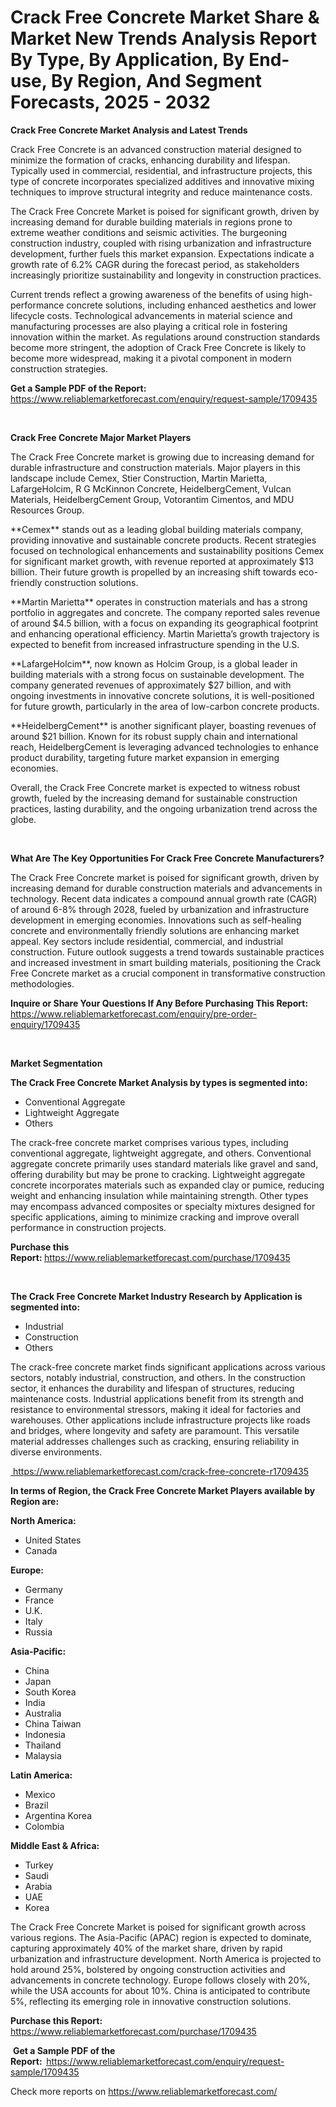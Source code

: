 <p><h1>Crack Free Concrete Market Share & Market New Trends Analysis Report By Type, By Application, By End-use, By Region, And Segment Forecasts, 2025 - 2032</h1></p><p><strong>Crack Free Concrete Market Analysis and Latest Trends</strong></p>
<p><p>Crack Free Concrete is an advanced construction material designed to minimize the formation of cracks, enhancing durability and lifespan. Typically used in commercial, residential, and infrastructure projects, this type of concrete incorporates specialized additives and innovative mixing techniques to improve structural integrity and reduce maintenance costs. </p><p>The Crack Free Concrete Market is poised for significant growth, driven by increasing demand for durable building materials in regions prone to extreme weather conditions and seismic activities. The burgeoning construction industry, coupled with rising urbanization and infrastructure development, further fuels this market expansion. Expectations indicate a growth rate of 6.2% CAGR during the forecast period, as stakeholders increasingly prioritize sustainability and longevity in construction practices.</p><p>Current trends reflect a growing awareness of the benefits of using high-performance concrete solutions, including enhanced aesthetics and lower lifecycle costs. Technological advancements in material science and manufacturing processes are also playing a critical role in fostering innovation within the market. As regulations around construction standards become more stringent, the adoption of Crack Free Concrete is likely to become more widespread, making it a pivotal component in modern construction strategies.</p></p>
<p><strong>Get a Sample PDF of the Report:&nbsp;</strong> <a href="https://www.reliablemarketforecast.com/enquiry/request-sample/1709435?utm_campaign=1874&utm_medium=2&utm_source=Github&utm_content=ia&utm_term=10012025&utm_id=crack-free-concrete">https://www.reliablemarketforecast.com/enquiry/request-sample/1709435</a></p>
<p>&nbsp;</p>
<p><strong>Crack Free Concrete Major Market Players</strong></p>
<p><p>The Crack Free Concrete market is growing due to increasing demand for durable infrastructure and construction materials. Major players in this landscape include Cemex, Stier Construction, Martin Marietta, LafargeHolcim, R G McKinnon Concrete, HeidelbergCement, Vulcan Materials, HeidelbergCement Group, Votorantim Cimentos, and MDU Resources Group.</p><p>**Cemex** stands out as a leading global building materials company, providing innovative and sustainable concrete products. Recent strategies focused on technological enhancements and sustainability positions Cemex for significant market growth, with revenue reported at approximately $13 billion. Their future growth is propelled by an increasing shift towards eco-friendly construction solutions.</p><p>**Martin Marietta** operates in construction materials and has a strong portfolio in aggregates and concrete. The company reported sales revenue of around $4.5 billion, with a focus on expanding its geographical footprint and enhancing operational efficiency. Martin Marietta’s growth trajectory is expected to benefit from increased infrastructure spending in the U.S.</p><p>**LafargeHolcim**, now known as Holcim Group, is a global leader in building materials with a strong focus on sustainable development. The company generated revenues of approximately $27 billion, and with ongoing investments in innovative concrete solutions, it is well-positioned for future growth, particularly in the area of low-carbon concrete products.</p><p>**HeidelbergCement** is another significant player, boasting revenues of around $21 billion. Known for its robust supply chain and international reach, HeidelbergCement is leveraging advanced technologies to enhance product durability, targeting future market expansion in emerging economies.</p><p>Overall, the Crack Free Concrete market is expected to witness robust growth, fueled by the increasing demand for sustainable construction practices, lasting durability, and the ongoing urbanization trend across the globe.</p></p>
<p>&nbsp;</p>
<p><strong>What Are The Key Opportunities For Crack Free Concrete Manufacturers?</strong></p>
<p><p>The Crack Free Concrete market is poised for significant growth, driven by increasing demand for durable construction materials and advancements in technology. Recent data indicates a compound annual growth rate (CAGR) of around 6-8% through 2028, fueled by urbanization and infrastructure development in emerging economies. Innovations such as self-healing concrete and environmentally friendly solutions are enhancing market appeal. Key sectors include residential, commercial, and industrial construction. Future outlook suggests a trend towards sustainable practices and increased investment in smart building materials, positioning the Crack Free Concrete market as a crucial component in transformative construction methodologies.</p></p>
<p><strong>Inquire or Share Your Questions If Any Before Purchasing This Report:</strong> <a href="https://www.reliablemarketforecast.com/enquiry/pre-order-enquiry/1709435?utm_campaign=1874&utm_medium=2&utm_source=Github&utm_content=ia&utm_term=10012025&utm_id=crack-free-concrete">https://www.reliablemarketforecast.com/enquiry/pre-order-enquiry/1709435</a></p>
<p>&nbsp;</p>
<p><strong>Market Segmentation</strong></p>
<p><strong>The Crack Free Concrete Market Analysis by types is segmented into:</strong></p>
<p><ul><li>Conventional Aggregate</li><li>Lightweight Aggregate</li><li>Others</li></ul></p>
<p><p>The crack-free concrete market comprises various types, including conventional aggregate, lightweight aggregate, and others. Conventional aggregate concrete primarily uses standard materials like gravel and sand, offering durability but may be prone to cracking. Lightweight aggregate concrete incorporates materials such as expanded clay or pumice, reducing weight and enhancing insulation while maintaining strength. Other types may encompass advanced composites or specialty mixtures designed for specific applications, aiming to minimize cracking and improve overall performance in construction projects.</p></p>
<p><strong>Purchase this Report:&nbsp;</strong><a href="https://www.reliablemarketforecast.com/purchase/1709435?utm_campaign=1874&utm_medium=2&utm_source=Github&utm_content=ia&utm_term=10012025&utm_id=crack-free-concrete">https://www.reliablemarketforecast.com/purchase/1709435</a></p>
<p>&nbsp;</p>
<p><strong>The Crack Free Concrete Market Industry Research by Application is segmented into:</strong></p>
<p><ul><li>Industrial</li><li>Construction</li><li>Others</li></ul></p>
<p><p>The crack-free concrete market finds significant applications across various sectors, notably industrial, construction, and others. In the construction sector, it enhances the durability and lifespan of structures, reducing maintenance costs. Industrial applications benefit from its strength and resistance to environmental stressors, making it ideal for factories and warehouses. Other applications include infrastructure projects like roads and bridges, where longevity and safety are paramount. This versatile material addresses challenges such as cracking, ensuring reliability in diverse environments.</p></p>
<p><a href="https://www.reliablemarketforecast.com/crack-free-concrete-r1709435?utm_campaign=1874&utm_medium=2&utm_source=Github&utm_content=ia&utm_term=10012025&utm_id=crack-free-concrete">&nbsp;https://www.reliablemarketforecast.com/crack-free-concrete-r1709435</a></p>
<p><strong>In terms of Region, the Crack Free Concrete Market Players available by Region are:</strong></p>
<p>
    <p> <strong> North America: </strong>
        <ul>
            <li>United States</li>
            <li>Canada</li>
        </ul>
        </p> 
    <p> <strong> Europe: </strong>
        <ul>
            <li>Germany</li>
            <li>France</li>
            <li>U.K.</li>
            <li>Italy</li>
            <li>Russia</li>
        </ul>
        </p> 
    <p> <strong> Asia-Pacific: </strong>
        <ul>
            <li>China</li>
            <li>Japan</li>
            <li>South Korea</li>
            <li>India</li>
            <li>Australia</li>
            <li>China Taiwan</li>
            <li>Indonesia</li>
            <li>Thailand</li>
            <li>Malaysia</li>
        </ul>
        </p> 
    <p> <strong> Latin America: </strong>
        <ul>
            <li>Mexico</li>
            <li>Brazil</li>
            <li>Argentina Korea</li>
            <li>Colombia</li>
        </ul>
        </p> 
    <p> <strong> Middle East & Africa: </strong>
        <ul>
            <li>Turkey</li>
            <li>Saudi</li>
            <li>Arabia</li>
            <li>UAE</li>
            <li>Korea</li>
        </ul>
    </p>
    </p>
<p><p>The Crack Free Concrete Market is poised for significant growth across various regions. The Asia-Pacific (APAC) region is expected to dominate, capturing approximately 40% of the market share, driven by rapid urbanization and infrastructure development. North America is projected to hold around 25%, bolstered by ongoing construction activities and advancements in concrete technology. Europe follows closely with 20%, while the USA accounts for about 10%. China is anticipated to contribute 5%, reflecting its emerging role in innovative construction solutions.</p></p>
<p><strong>Purchase this Report: </strong><a href="https://www.reliablemarketforecast.com/purchase/1709435?utm_campaign=1874&utm_medium=2&utm_source=Github&utm_content=ia&utm_term=10012025&utm_id=crack-free-concrete">https://www.reliablemarketforecast.com/purchase/1709435</a></p>
<p>&nbsp;<strong>Get a Sample PDF of the Report:&nbsp;&nbsp;</strong><a href="https://www.reliablemarketforecast.com/enquiry/request-sample/1709435?utm_campaign=1874&utm_medium=2&utm_source=Github&utm_content=ia&utm_term=10012025&utm_id=crack-free-concrete">https://www.reliablemarketforecast.com/enquiry/request-sample/1709435</a></p>
<p><strong></strong></p>
<p>Check more reports on <a href="https://www.reliablemarketforecast.com/?utm_campaign=1874&utm_medium=2&utm_source=Github&utm_content=ia&utm_term=10012025&utm_id=crack-free-concrete">https://www.reliablemarketforecast.com/</a></p>